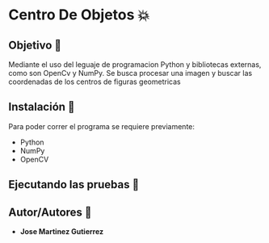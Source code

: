 # Centro De Objetos :collision:

## Objetivo :dart:
Mediante el uso del leguaje de programacion Python y bibliotecas externas, como son OpenCv y NumPy. Se busca procesar una imagen y buscar las coordenadas de los centros de figuras geometricas

## Instalación :wrench:
Para poder correr el programa se requiere previamente:
* Python
* NumPy
* OpenCV

## Ejecutando las pruebas :memo:

## Autor/Autores :pushpin:
* **Jose Martinez Gutierrez**
